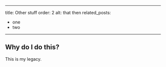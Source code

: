 
---
title: Other stuff
order: 2
alt: that then
related_posts:
  - one
  - two
---
## Why do I do this?

This is my legacy.
